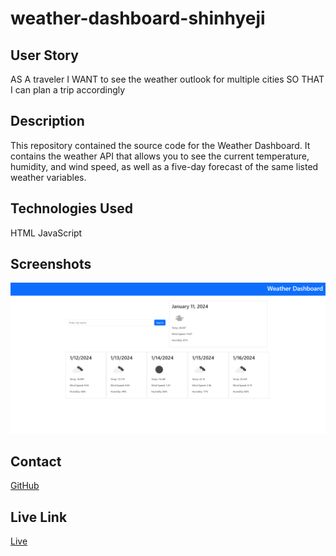 # weather-dashboard-shinhyeji

## User Story 

AS A traveler
I WANT to see the weather outlook for multiple cities
SO THAT I can plan a trip accordingly

## Description

This repository contained the source code for the Weather Dashboard. It contains the weather API that allows you to see the current temperature, humidity, and wind speed, as well as a five-day forecast of the same listed weather variables.

## Technologies Used

HTML
JavaScript

## Screenshots

![weather homepage](./assets/image/Screenshot%20(36).png)

## Contact

[GitHub](https//github.com/shinhye-ji)

## Live Link

[Live](https://shinhye-ji.github.io/weather-dashboard-shinhyeji/)